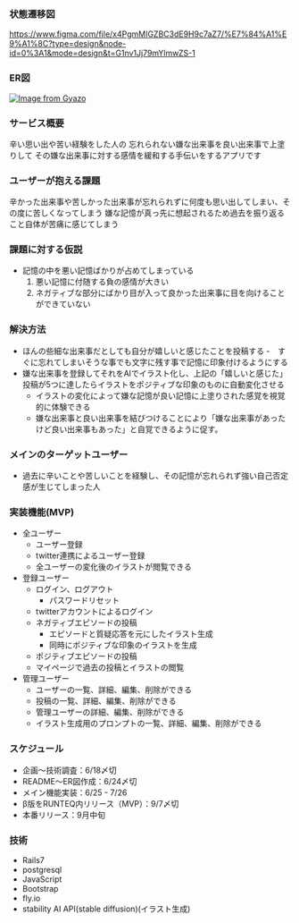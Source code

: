 ### 状態遷移図
https://www.figma.com/file/x4PgmMIGZBC3dE9H9c7aZ7/%E7%84%A1%E9%A1%8C?type=design&node-id=0%3A1&mode=design&t=G1nv1Jj79mYlmwZS-1

### ER図
[![Image from Gyazo](https://i.gyazo.com/7b6cc40e1202c985d4ad08771cd3fe36.png)](https://gyazo.com/7b6cc40e1202c985d4ad08771cd3fe36)

### サービス概要
辛い思い出や苦い経験をした人の
忘れられない嫌な出来事を良い出来事で上塗りして
その嫌な出来事に対する感情を緩和する手伝いをするアプリです

### ユーザーが抱える課題
辛かった出来事や苦しかった出来事が忘れられずに何度も思い出してしまい、その度に苦しくなってしまう
嫌な記憶が真っ先に想起されるため過去を振り返ること自体が苦痛に感じてしまう

### 課題に対する仮説
- 記憶の中を悪い記憶ばかりが占めてしまっている
  1. 悪い記憶に付随する負の感情が大きい
  2. ネガティブな部分にばかり目が入って良かった出来事に目を向けることができていない

### 解決方法
- ほんの些細な出来事だとしても自分が嬉しいと感じたことを投稿する
  -　すぐに忘れてしまいそうな事でも文字に残す事で記憶に印象付けるようにする
- 嫌な出来事を登録してそれをAIでイラスト化し、上記の「嬉しいと感じた」投稿が5つに達したらイラストをポジティブな印象のものに自動変化させる
  - イラストの変化によって嫌な記憶が良い記憶に上塗りされた感覚を視覚的に体験できる
  - 嫌な出来事と良い出来事を結びつけることにより「嫌な出来事があったけど良い出来事もあった」と自覚できるように促す。

### メインのターゲットユーザー
- 過去に辛いことや苦しいことを経験し、その記憶が忘れられず強い自己否定感が生じてしまった人

### 実装機能(MVP)
- 全ユーザー
  - ユーザー登録
  - twitter連携によるユーザー登録
  - 全ユーザーの変化後のイラストが閲覧できる
- 登録ユーザー
  - ログイン、ログアウト
    - パスワードリセット
  - twitterアカウントによるログイン
  - ネガティブエピソードの投稿
    - エピソードと質疑応答を元にしたイラスト生成
    - 同時にポジティブな印象のイラストを生成
  - ポジティブエピソードの投稿
  - マイページで過去の投稿とイラストの閲覧
- 管理ユーザー
  - ユーザーの一覧、詳細、編集、削除ができる
  - 投稿の一覧、詳細、編集、削除ができる
  - 管理ユーザーの詳細、編集、削除ができる
  - イラスト生成用のプロンプトの一覧、詳細、編集、削除ができる

### スケジュール
- 企画〜技術調査：6/18〆切
- README〜ER図作成：6/24〆切
- メイン機能実装：6/25 - 7/26
- β版をRUNTEQ内リリース（MVP）：9/7〆切
- 本番リリース：9月中旬

### 技術
- Rails7
- postgresql
- JavaScript
- Bootstrap
- fly.io
- stability AI API(stable diffusion)(イラスト生成)